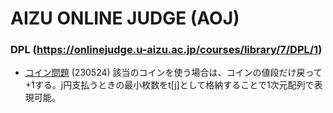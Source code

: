 # AIZU ONLINE JUDGE (AOJ)

### DPL (https://onlinejudge.u-aizu.ac.jp/courses/library/7/DPL/1)
- [コイン問題](https://onlinejudge.u-aizu.ac.jp/courses/library/7/DPL/1/DPL_1_A) (230524) 該当のコインを使う場合は、コインの値段だけ戻って+1する。j円支払うときの最小枚数をt[j]として格納することで1次元配列で表現可能。